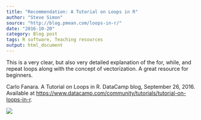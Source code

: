 ```yaml
---
title: "Recommendation: A Tutorial on Loops in R"
author: "Steve Simon"
source: "http://blog.pmean.com/loops-in-r/"
date: "2016-10-20"
category: Blog post
tags: R software, Teaching resources
output: html_document
---
```


This is a very clear, but also very detailed explanation of the for,
while, and repeat loops along with the concept of vectorization. A great
resource for beginners.

<!---More--->

Carlo Fanara. A Tutorial on Loops in R. DataCamp blog, September 26,
2016. Available at
<https://www.datacamp.com/community/tutorials/tutorial-on-loops-in-r>.

![](http://www.pmean.com/images/images/16/loops-in-r01.png)




